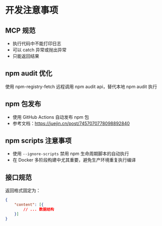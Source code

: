 # 开发注意事项

## MCP 规范
- 执行代码中不能打印日志
- 可以 catch 异常或抛出异常
- 只能返回结果

## npm audit 优化
使用 npm-registry-fetch 远程调用 npm audit api，替代本地 npm audit 执行

## npm 包发布
- 使用 GitHub Actions 自动发布 npm 包
- 参考文档：https://juejin.cn/post/7457070778098892840

## npm scripts 注意事项
- 使用 `--ignore-scripts` 禁用 npm 生命周期脚本的自动执行
- 在 Docker 多阶段构建中尤其重要，避免生产环境重复执行编译

## 接口规范
返回格式固定为：
```json
{
    "content": [{
        // ... 数据结构
    }]
}
```